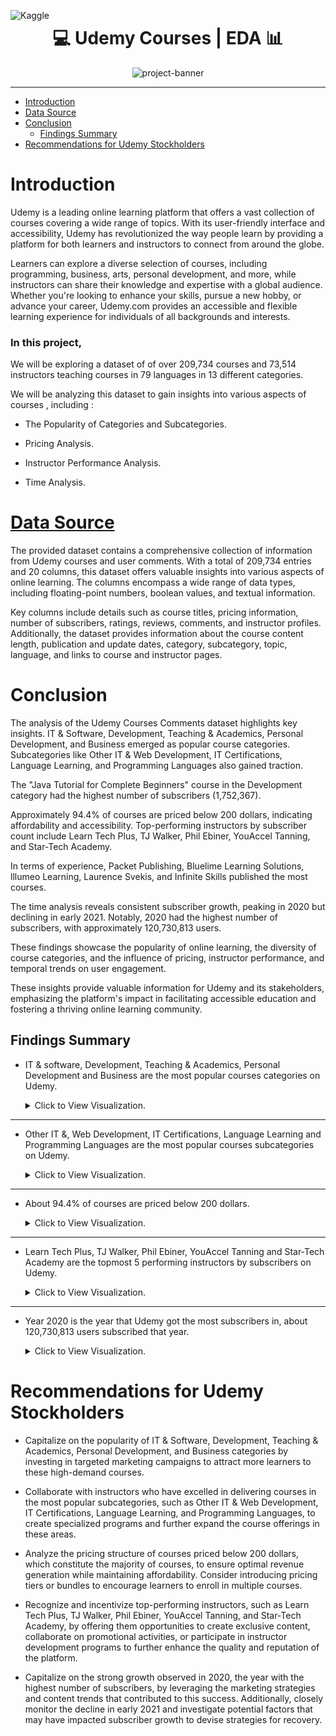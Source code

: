 <a href="https://www.kaggle.com/code/hossamelshabory97/udemy-courses-eda?scriptVersionId=133456805" target="_blank"><img align="left" alt="Kaggle" title="Open in Kaggle" src="https://kaggle.com/static/images/open-in-kaggle.svg"></a>

<h1 align="center">💻 Udemy Courses | EDA 📊</h1>

<div style="text-align:center;">
    <img src="https://i.imgur.com/WTRbuuV.jpg" alt="project-banner">
</div>

---
- [Introduction](#introduction)
- [Data Source](#data-source)
- [Conclusion](#conclusion)
  - [Findings Summary](#findings-summary)
- [Recommendations for Udemy Stockholders](#recommendations-for-udemy-stockholders)


# Introduction

Udemy is a leading online learning platform that offers a vast collection of courses covering a wide range of topics. With its user-friendly interface and accessibility, Udemy has revolutionized the way people learn by providing a platform for both learners and instructors to connect from around the globe. 

Learners can explore a diverse selection of courses, including programming, business, arts, personal development, and more, while instructors can share their knowledge and expertise with a global audience. Whether you're looking to enhance your skills, pursue a new hobby, or advance your career, Udemy.com provides an accessible and flexible learning experience for individuals of all backgrounds and interests.

### In this project, <!-- omit in toc -->

We will be exploring a dataset of of over 209,734 courses and 73,514 instructors teaching courses in 79 languages in 13 different categories.

We will be analyzing this dataset to gain insights into various aspects of courses , including :

- The Popularity of Categories and Subcategories.

- Pricing Analysis.

- Instructor Performance Analysis.

- Time Analysis.

# [Data Source](https://www.kaggle.com/datasets/hossaingh/udemy-courses)

The provided dataset contains a comprehensive collection of information from Udemy courses and user comments. With a total of 209,734 entries and 20 columns, this dataset offers valuable insights into various aspects of online learning. The columns encompass a wide range of data types, including floating-point numbers, boolean values, and textual information.

Key columns include details such as course titles, pricing information, number of subscribers, ratings, reviews, comments, and instructor profiles. Additionally, the dataset provides information about the course content length, publication and update dates, category, subcategory, topic, language, and links to course and instructor pages.

# Conclusion

The analysis of the Udemy Courses Comments dataset highlights key insights. IT & Software, Development, Teaching & Academics, Personal Development, and Business emerged as popular course categories. Subcategories like Other IT & Web Development, IT Certifications, Language Learning, and Programming Languages also gained traction.

The "Java Tutorial for Complete Beginners" course in the Development category had the highest number of subscribers (1,752,367).

Approximately 94.4% of courses are priced below 200 dollars, indicating affordability and accessibility. Top-performing instructors by subscriber count include Learn Tech Plus, TJ Walker, Phil Ebiner, YouAccel Tanning, and Star-Tech Academy.

In terms of experience, Packet Publishing, Bluelime Learning Solutions, lllumeo Learning, Laurence Svekis, and Infinite Skills published the most courses.

The time analysis reveals consistent subscriber growth, peaking in 2020 but declining in early 2021. Notably, 2020 had the highest number of subscribers, with approximately 120,730,813 users.

These findings showcase the popularity of online learning, the diversity of course categories, and the influence of pricing, instructor performance, and temporal trends on user engagement.

These insights provide valuable information for Udemy and its stakeholders, emphasizing the platform's impact in facilitating accessible education and fostering a thriving online learning community.

## Findings Summary

- IT & software, Development, Teaching & Academics, Personal Development and Business are the most popular courses categories on Udemy.

    <details>
    <summary>Click to View Visualization.</summary>

    ![Alt text](imgs/popular_cat.png)

    </details>

---

- Other IT &, Web Development, IT Certifications, Language Learning and Programming Languages are the most popular courses subcategories on Udemy.

    <details>
    <summary>Click to View Visualization.</summary>

    ![Alt text](imgs/popular_subcat.png)
    </details>

---

- About 94.4% of courses are priced below 200 dollars.

    <details>
    <summary>Click to View Visualization.</summary>

    ![Alt text](imgs/percent_price.png)
    </details>

---

- Learn Tech Plus, TJ Walker, Phil Ebiner, YouAccel Tanning and Star-Tech Academy are the topmost 5 performing instructors by subscribers on Udemy.

    <details>
    <summary>Click to View Visualization.</summary>

    ![Alt text](imgs/best_inst.png)
    </details>

---

- Year 2020 is the year that Udemy got the most subscribers in, about 120,730,813 users subscribed that year.

    <details>
    <summary>Click to View Visualization.</summary>

    ![Alt text](imgs/best_year.png)
    </details>

# Recommendations for Udemy Stockholders

- Capitalize on the popularity of IT & Software, Development, Teaching & Academics, Personal Development, and Business categories by investing in targeted marketing campaigns to attract more learners to these high-demand courses.

- Collaborate with instructors who have excelled in delivering courses in the most popular subcategories, such as Other IT & Web Development, IT Certifications, Language Learning, and Programming Languages, to create specialized programs and further expand the course offerings in these areas.

- Analyze the pricing structure of courses priced below 200 dollars, which constitute the majority of courses, to ensure optimal revenue generation while maintaining affordability. Consider introducing pricing tiers or bundles to encourage learners to enroll in multiple courses.

- Recognize and incentivize top-performing instructors, such as Learn Tech Plus, TJ Walker, Phil Ebiner, YouAccel Tanning, and Star-Tech Academy, by offering them opportunities to create exclusive content, collaborate on promotional activities, or participate in instructor development programs to further enhance the quality and reputation of the platform.

- Capitalize on the strong growth observed in 2020, the year with the highest number of subscribers, by leveraging the marketing strategies and content trends that contributed to this success. Additionally, closely monitor the decline in early 2021 and investigate potential factors that may have impacted subscriber growth to devise strategies for recovery.
